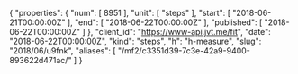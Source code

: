 {
  "properties": {
    "num": [
      8951
    ],
    "unit": [
      "steps"
    ],
    "start": [
      "2018-06-21T00:00:00Z"
    ],
    "end": [
      "2018-06-22T00:00:00Z"
    ],
    "published": [
      "2018-06-22T00:00:00Z"
    ]
  },
  "client_id": "https://www-api.jvt.me/fit",
  "date": "2018-06-22T00:00:00Z",
  "kind": "steps",
  "h": "h-measure",
  "slug": "2018/06/u9fnk",
  "aliases": [
    "/mf2/c3351d39-7c3e-42a9-9400-893622d471ac/"
  ]
}
